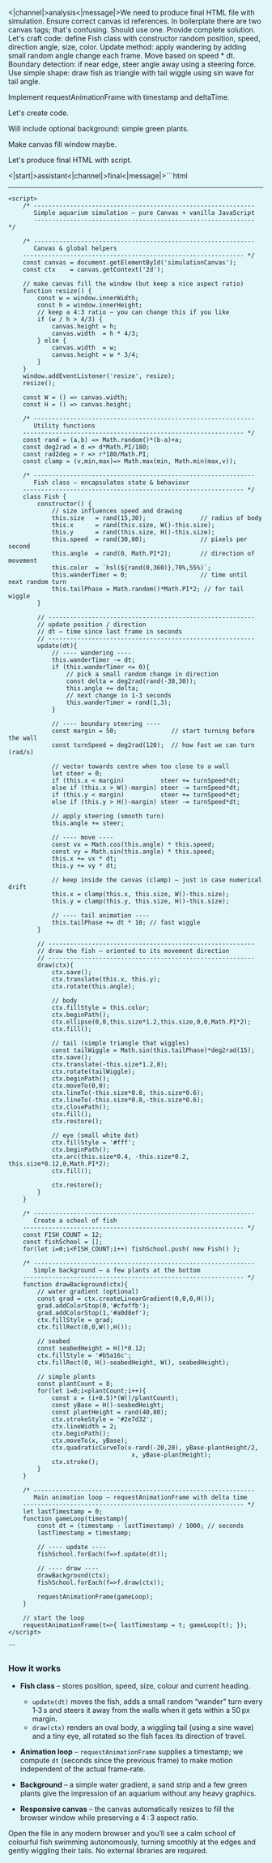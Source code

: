 <|channel|>analysis<|message|>We need to produce final HTML file with simulation. Ensure correct canvas id references. In boilerplate there are two canvas tags; that's confusing. Should use one. Provide complete solution. Let's craft code: define Fish class with constructor random position, speed, direction angle, size, color. Update method: apply wandering by adding small random angle change each frame. Move based on speed * dt. Boundary detection: if near edge, steer angle away using a steering force. Use simple shape: draw fish as triangle with tail wiggle using sin wave for tail angle.

Implement requestAnimationFrame with timestamp and deltaTime.

Let's create code.

Will include optional background: simple green plants.

Make canvas fill window maybe.

Let's produce final HTML with script.

<|start|>assistant<|channel|>final<|message|>```html
<!DOCTYPE html>
<html lang="en">
<head>
    <meta charset="UTF-8">
    <title>Aquarium Simulation</title>
    <style>
        html,body{margin:0;height:100%;overflow:hidden;background:#e0f7fa}
        canvas{
            display:block;
            margin:auto;
            background:#cfeffb;               /* water colour */
            border:1px solid #888;
        }
    </style>
</head>
<body>
    <canvas id="simulationCanvas"></canvas>

    <script>
        /* -------------------------------------------------------------
           Simple aquarium simulation – pure Canvas + vanilla JavaScript
           ------------------------------------------------------------- */

        /* -------------------------------------------------------------
           Canvas & global helpers
        ------------------------------------------------------------- */
        const canvas = document.getElementById('simulationCanvas');
        const ctx    = canvas.getContext('2d');

        // make canvas fill the window (but keep a nice aspect ratio)
        function resize() {
            const w = window.innerWidth;
            const h = window.innerHeight;
            // keep a 4:3 ratio – you can change this if you like
            if (w / h > 4/3) {
                canvas.height = h;
                canvas.width  = h * 4/3;
            } else {
                canvas.width  = w;
                canvas.height = w * 3/4;
            }
        }
        window.addEventListener('resize', resize);
        resize();

        const W = () => canvas.width;
        const H = () => canvas.height;

        /* -------------------------------------------------------------
           Utility functions
        ------------------------------------------------------------- */
        const rand = (a,b) => Math.random()*(b-a)+a;
        const deg2rad = d => d*Math.PI/180;
        const rad2deg = r => r*180/Math.PI;
        const clamp = (v,min,max)=> Math.max(min, Math.min(max,v));

        /* -------------------------------------------------------------
           Fish class – encapsulates state & behaviour
        ------------------------------------------------------------- */
        class Fish {
            constructor() {
                // size influences speed and drawing
                this.size   = rand(15,30);               // radius of body
                this.x      = rand(this.size, W()-this.size);
                this.y      = rand(this.size, H()-this.size);
                this.speed  = rand(30,80);               // pixels per second
                this.angle  = rand(0, Math.PI*2);        // direction of movement
                this.color  = `hsl(${rand(0,360)},70%,55%)`;
                this.wanderTimer = 0;                    // time until next random turn
                this.tailPhase = Math.random()*Math.PI*2; // for tail wiggle
            }

            // ---------------------------------------------------------
            // update position / direction
            // dt – time since last frame in seconds
            // ---------------------------------------------------------
            update(dt){
                // ---- wandering ----
                this.wanderTimer -= dt;
                if (this.wanderTimer <= 0){
                    // pick a small random change in direction
                    const delta = deg2rad(rand(-30,30));
                    this.angle += delta;
                    // next change in 1‑3 seconds
                    this.wanderTimer = rand(1,3);
                }

                // ---- boundary steering ----
                const margin = 50;               // start turning before the wall
                const turnSpeed = deg2rad(120);  // how fast we can turn (rad/s)

                // vector towards centre when too close to a wall
                let steer = 0;
                if (this.x < margin)          steer += turnSpeed*dt;
                else if (this.x > W()-margin) steer -= turnSpeed*dt;
                if (this.y < margin)          steer += turnSpeed*dt;
                else if (this.y > H()-margin) steer -= turnSpeed*dt;

                // apply steering (smooth turn)
                this.angle += steer;

                // ---- move ----
                const vx = Math.cos(this.angle) * this.speed;
                const vy = Math.sin(this.angle) * this.speed;
                this.x += vx * dt;
                this.y += vy * dt;

                // keep inside the canvas (clamp) – just in case numerical drift
                this.x = clamp(this.x, this.size, W()-this.size);
                this.y = clamp(this.y, this.size, H()-this.size);

                // ---- tail animation ----
                this.tailPhase += dt * 10; // fast wiggle
            }

            // ---------------------------------------------------------
            // draw the fish – oriented to its movement direction
            // ---------------------------------------------------------
            draw(ctx){
                ctx.save();
                ctx.translate(this.x, this.y);
                ctx.rotate(this.angle);

                // body
                ctx.fillStyle = this.color;
                ctx.beginPath();
                ctx.ellipse(0,0,this.size*1.2,this.size,0,0,Math.PI*2);
                ctx.fill();

                // tail (simple triangle that wiggles)
                const tailWiggle = Math.sin(this.tailPhase)*deg2rad(15);
                ctx.save();
                ctx.translate(-this.size*1.2,0);
                ctx.rotate(tailWiggle);
                ctx.beginPath();
                ctx.moveTo(0,0);
                ctx.lineTo(-this.size*0.8, this.size*0.6);
                ctx.lineTo(-this.size*0.8,-this.size*0.6);
                ctx.closePath();
                ctx.fill();
                ctx.restore();

                // eye (small white dot)
                ctx.fillStyle = '#fff';
                ctx.beginPath();
                ctx.arc(this.size*0.4, -this.size*0.2, this.size*0.12,0,Math.PI*2);
                ctx.fill();

                ctx.restore();
            }
        }

        /* -------------------------------------------------------------
           Create a school of fish
        ------------------------------------------------------------- */
        const FISH_COUNT = 12;
        const fishSchool = [];
        for(let i=0;i<FISH_COUNT;i++) fishSchool.push( new Fish() );

        /* -------------------------------------------------------------
           Simple background – a few plants at the bottom
        ------------------------------------------------------------- */
        function drawBackground(ctx){
            // water gradient (optional)
            const grad = ctx.createLinearGradient(0,0,0,H());
            grad.addColorStop(0,'#cfeffb');
            grad.addColorStop(1,'#a0d8ef');
            ctx.fillStyle = grad;
            ctx.fillRect(0,0,W(),H());

            // seabed
            const seabedHeight = H()*0.12;
            ctx.fillStyle = '#b5a16c';
            ctx.fillRect(0, H()-seabedHeight, W(), seabedHeight);

            // simple plants
            const plantCount = 8;
            for(let i=0;i<plantCount;i++){
                const x = (i+0.5)*(W()/plantCount);
                const yBase = H()-seabedHeight;
                const plantHeight = rand(40,80);
                ctx.strokeStyle = '#2e7d32';
                ctx.lineWidth = 2;
                ctx.beginPath();
                ctx.moveTo(x, yBase);
                ctx.quadraticCurveTo(x-rand(-20,20), yBase-plantHeight/2,
                                      x, yBase-plantHeight);
                ctx.stroke();
            }
        }

        /* -------------------------------------------------------------
           Main animation loop – requestAnimationFrame with delta time
        ------------------------------------------------------------- */
        let lastTimestamp = 0;
        function gameLoop(timestamp){
            const dt = (timestamp - lastTimestamp) / 1000; // seconds
            lastTimestamp = timestamp;

            // ---- update ----
            fishSchool.forEach(f=>f.update(dt));

            // ---- draw ----
            drawBackground(ctx);
            fishSchool.forEach(f=>f.draw(ctx));

            requestAnimationFrame(gameLoop);
        }

        // start the loop
        requestAnimationFrame(t=>{ lastTimestamp = t; gameLoop(t); });
    </script>
</body>
</html>
```

### How it works
* **Fish class** – stores position, speed, size, colour and current heading.  
  * `update(dt)` moves the fish, adds a small random “wander” turn every 1‑3 s and steers it away from the walls when it gets within a 50 px margin.  
  * `draw(ctx)` renders an oval body, a wiggling tail (using a sine wave) and a tiny eye, all rotated so the fish faces its direction of travel.

* **Animation loop** – `requestAnimationFrame` supplies a timestamp; we compute `dt` (seconds since the previous frame) to make motion independent of the actual frame‑rate.

* **Background** – a simple water gradient, a sand strip and a few green plants give the impression of an aquarium without any heavy graphics.

* **Responsive canvas** – the canvas automatically resizes to fill the browser window while preserving a 4 : 3 aspect ratio.

Open the file in any modern browser and you’ll see a calm school of colourful fish swimming autonomously, turning smoothly at the edges and gently wiggling their tails. No external libraries are required.

<!-- Benchmark Info -->
<!-- Backend: llamacpp -->
<!-- Model: gpt-oss-120b-BF16.gguf -->
<!-- Prompt: aquarium.md -->
<!-- Generation Time: 99.84s -->
<!-- Fallback Used: False -->